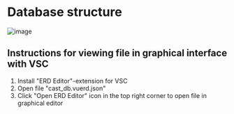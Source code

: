 # Database structure

![image](https://user-images.githubusercontent.com/72031938/217218103-8e3ba0fa-7d61-4e25-a436-9f9f7363681d.png)

## Instructions for viewing file in graphical interface with VSC

1. Install "ERD Editor"-extension for VSC
2. Open file "cast_db.vuerd.json"
3. Click "Open ERD Editor" icon in the top right corner to open file in graphical editor
